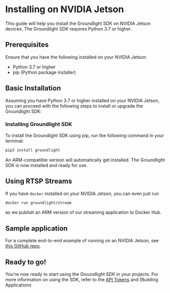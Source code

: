 # Installing on NVIDIA Jetson

This guide will help you install the Groundlight SDK on NVIDIA Jetson devices. The Groundlight SDK requires Python 3.7 or higher.

## Prerequisites

Ensure that you have the following installed on your NVIDIA Jetson:

- Python 3.7 or higher
- pip (Python package installer)

## Basic Installation

Assuming you have Python 3.7 or higher installed on your NVIDIA Jetson, you can proceed with the following steps to install or upgrade the Groundlight SDK:

### Installing Groundlight SDK

To install the Groundlight SDK using pip, run the following command in your terminal:

```bash
pip3 install groundlight
```

An ARM-compatible version will automatically get installed. The Groundlight SDK is now installed and ready for use.

## Using RTSP Streams

If you have `docker` installed on your NVIDIA Jetson, you can even just run

```bash
docker run groundlight/stream
```

as we publish an ARM version of our streaming application to Docker Hub.

## Sample application

For a complete end-to-end example of running on an NVIDIA Jetson, see [this GitHub repo](https://github.com/groundlight/raspberry-pi-door-lock).

## Ready to go!

You're now ready to start using the Groundlight SDK in your projects. For more information on using the SDK, refer to the [API Tokens](/docs/getting-started/api-tokens) and [Building Applications


